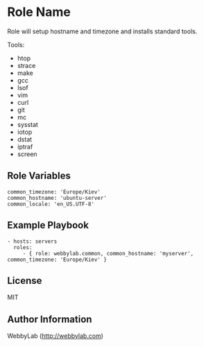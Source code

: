 Role Name
=========

Role will setup hostname and timezone and installs standard tools.

Tools:

- htop
- strace
- make
- gcc
- lsof
- vim
- curl
- git
- mc
- sysstat
- iotop
- dstat
- iptraf
- screen

Role Variables
--------------

    common_timezone: 'Europe/Kiev'
    common_hostname: 'ubuntu-server'
    common_locale: 'en_US.UTF-8'

Example Playbook
----------------

    - hosts: servers
      roles:
         - { role: webbylab.common, common_hostname: 'myserver', common_timezone: 'Europe/Kiev' }

License
-------

MIT

Author Information
------------------

WebbyLab (http://webbylab.com)